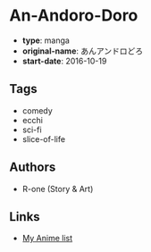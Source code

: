 # An-Andoro-Doro

-   **type**: manga
-   **original-name**: あんアンドロどろ
-   **start-date**: 2016-10-19

## Tags

-   comedy
-   ecchi
-   sci-fi
-   slice-of-life

## Authors

-   R-one (Story & Art)

## Links

-   [My Anime list](https://myanimelist.net/manga/123940/An-Andoro-Doro)
